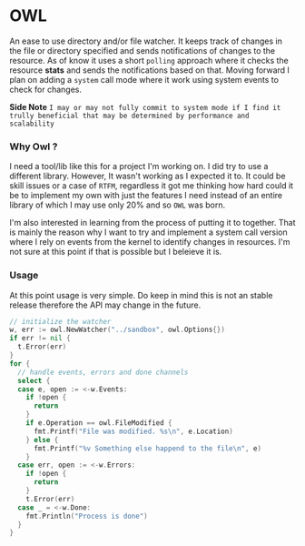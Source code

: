 # OWL

An ease to use directory and/or file watcher. It keeps track of changes in the file or directory specified and sends notifications of changes to the resource. As of know it uses a short `polling` approach where it checks the resource **stats** and sends the notifications based on that. Moving forward I plan on adding a `system` call mode where it work using system events to check for changes.

**Side Note**
`I may or may not fully commit to system mode if I find it trully beneficial that may be determined by performance and scalability`

### Why Owl ?

I need a tool/lib like this for a project I'm working on. I did try to use a different library. However, It wasn't working as I expected it to. It could be skill issues or a case of `RTFM`, regardless it got me thinking how hard could it be to implement my own with just the features I need instead of an entire library of which I may use only 20% and so `OWL` was born.

I'm also interested in learning from the process of putting it to together. That is mainly the reason why I want to try and implement a system call version where I rely on events from the kernel to identify changes in resources. I'm not sure at this point if that is possible but I beleieve it is.

### Usage

At this point usage is very simple. Do keep in mind this is not an stable release therefore the API may change in the future.

```go
// initialize the watcher
w, err := owl.NewWatcher("../sandbox", owl.Options{})
if err != nil {
  t.Error(err)
}
for {
  // handle events, errors and done channels
  select {
  case e, open := <-w.Events:
    if !open {
      return
    }
    if e.Operation == owl.FileModified {
      fmt.Printf("File was modified. %s\n", e.Location)
    } else {
      fmt.Printf("%v Something else happend to the file\n", e)
    }
  case err, open := <-w.Errors:
    if !open {
      return
    }
    t.Error(err)
  case _ = <-w.Done:
    fmt.Println("Process is done")
  }
}
```

